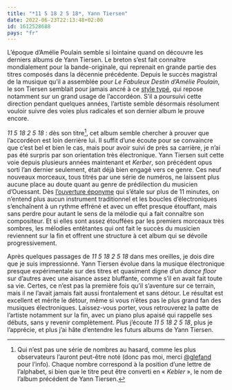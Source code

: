```yaml
---
title: "*11 5 18 2 5 18*, Yann Tiersen"
date: 2022-06-23T22:13:48+02:00
id: 1612528688 
pays: "fr"
---
```


L’époque d’Amélie Poulain semble si lointaine quand on découvre les derniers albums de Yann Tiersen. Le breton s’est fait connaître mondialement pour la bande-originale, qui reprenait en grande partie des titres composés dans la décennie précédente. Depuis le succès magistral de la musique qu’il a assemblée pour *Le Fabuleux Destin d’Amélie Poulain*, le son Tiersen semblait pour jamais ancré à ce [style typé](https://www.youtube.com/watch?v=07xTvC5a9YQ), qui repose notamment sur un grand usage de l’accordéon. S’il a poursuivi cette direction pendant quelques années, l’artiste semble désormais résolument vouloir suivre des voies plus radicales et son dernier album le prouve encore.

*11 5 18 2 5 18* : dès son titre[^1], cet album semble chercher à prouver que l’accordéon est loin derrière lui. Il suffit d’une écoute pour se convaincre que c’est bel et bien le cas, mais pour avoir suivi de près sa carrière, je n’ai pas été surpris par son orientation très électronique. Yann Tiersen suit cette voie depuis plusieurs années maintenant et *Kerber*, son précédent opus sorti l’an dernier seulement, était déjà bien engagé vers ce genre. Ces neuf nouveaux morceaux, tous titrés par une série de numéros, ne laissent plus aucune place au doute quant au genre de prédilection du musicien d’Ouessant. Dès [l’ouverture éponyme](https://www.youtube.com/watch?v=5Qqev8LcuVg) qui s’étale sur plus de 11 minutes, on n’entend plus aucun instrument traditionnel et les boucles d’électroniques s’enchaînent à un rythme effréné et avec un effet presque étouffant, mais sans perdre pour autant le sens de la mélodie qui a fait connaître son compositeur. Et si elles sont assez étouffées par les premiers morceaux très sombres, les mélodies entêtantes qui ont fait le succès du musicien reviennent sur la fin et offrent une structure à cet album qui se dévoile progressivement.

Après quelques passages de *11 5 18 2 5 18* dans mes oreilles, je dois dire que je suis impressionné. Yann Tiersen évolue dans la musique électronique presque expérimentale sur des titres et quasiment digne d’un *dance floor* sur d’autres avec une aisance assez bluffante, comme s’il en avait fait toute sa vie. Certes, ce n’est pas la première fois qu’il s’aventure sur ce terrain, mais il ne l’avait jamais fait aussi frontalement et sans détour. Le résultat est excellent et mérite le détour, même si vous n’êtes pas le plus grand fan des musiques électroniques. Laissez-vous porter, vous retrouverez la patte de l’artiste notamment sur la fin, avec un piano plus apaisé qui rappelle ses débuts, sans y revenir complètement. Plus j’écoute *11 5 18 2 5 18*, plus je l’apprécie, et plus j’ai hâte d’entendre les futurs albums de Yann Tiersen. 

[^1]: Qui n’est pas une série de nombres au hasard, comme les plus observateurs l’auront peut-être noté (donc pas moi, merci [@glefand](https://twitter.com/glefand/status/1540077179098349569) pour l’info). Chaque nombre correspond à la position d’une lettre de l’alphabet, si bien que le titre peut être converti en « *Kebler* », le nom de l’album précédent de Yann Tiersen. 